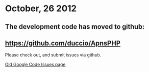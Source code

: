 # October, 26 2012 #

## The development code has moved to github: ##
## https://github.com/duccio/ApnsPHP ##

Please check out, and submit issues via github.

[Old Google Code Issues page](http://code.google.com/p/apns-php/issues/list)